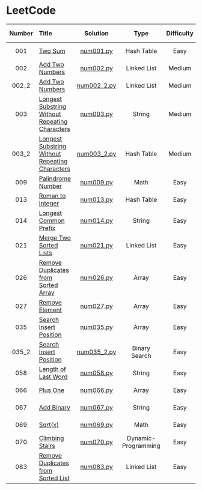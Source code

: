 # LeetCode

| **Number** | **Title**                                           | **Solution**                       | **Type**    | **Difficulty** | **Complexity(T)** | **Complexity(S)** | **Time** | **Best Beats**         |
| :---:      | :---                                                | :---:                              | :---:       | :---:          | :---:             | :---:             | :---:    | :---:             |
| 001        | [Two Sum][1]                                        | [num001.py](/python/num001.py)     | Hash Table  | Easy           | O(n)              | O(n)              | 32 ms    | 98.23%            |
| 002        | [Add Two Numbers][2]                                | [num002.py](/python/num002.py)     | Linked List | Medium         | O(m+n)            | O(m+n)            | 125 ms   | <del>57.29%</del> |
| 002_2      | [Add Two Numbers][2]                                | [num002_2.py](/python/num002_2.py) | Linked List | Medium         | O(max(m,n))       | O(max(m,n))       | 106 ms   | 99.06%            |
| 003        | [Longest Substring Without Repeating Characters][3] | [num003.py](/python/num003.py)     | String      | Medium         | O(n^2)            | O(n)              | 99 ms    | <del>60.17%</del> |
| 003_2      | [Longest Substring Without Repeating Characters][3] | [num003_2.py](/python/num003_2.py)   | Hash Table  | Medium         | O(n)              | O(n)              | 92 ms    | 71.48%            |
| 009        | [Palindrome Number][9]                              | [num009.py](/python/num009.py)     | Math        | Easy           | O(n)              | O(1)              | 188 ms   | 96.53%            |
| 013        | [Roman to Integer][13]                               | [num013.py](/python/num013.py)     | Hash Table   | Easy           | O(n)            | O(1)              | 118 ms    | 96.06%            |
| 014        | [Longest Common Prefix][14]                         | [num014.py](/python/num014.py)     | String      | Easy           | O(m*n)            | O(1)              | 38 ms    | 83.59%            |
| 021        | [Merge Two Sorted Lists][21]                         | [num021.py](/python/num021.py)     | Linked List      | Easy           | O(m+n)            | O(1)              | 42 ms    | 92.83%            |
| 026        | [Remove Duplicates from Sorted Array][26]          | [num026.py](/python/num026.py)     | Array      | Easy           | O(n)            | O(1)              | 72 ms    | 94.32%            |
| 027        | [Remove Element][26]          | [num027.py](/python/num027.py)     | Array      | Easy           | O(n)            | O(1)              | 35 ms    | 90.55%            |
| 035        | [Search Insert Position][35]          | [num035.py](/python/num035.py)     | Array      | Easy           | O(n)            | O(1)              | 32 ms    | 88.74%            |
| 035_2        | [Search Insert Position][35]          | [num035_2.py](/python/num035_2.py)     | Binary Search      | Easy           | O(log(n))            | O(1)              | 32 ms    | 88.74%            |
| 058        | [Length of Last Word][58]          | [num058.py](/python/num058.py)     | String      | Easy           | O(n)            | O(1)              | 29 ms    | 93.39%            |
| 066        | [Plus One][66]          | [num066.py](/python/num066.py)     | Array      | Easy           | O(n)            | O(n)              | 33 ms    | 91.79%            |
| 067        | [Add Binary][67]          | [num067.py](/python/num067.py)     | String      | Easy           | O(1)            | O(1)              | 35 ms    | 95.69%            |
| 069        | [Sqrt(x)][69]          | [num069.py](/python/num069.py)     | Math      | Easy           | O(1)            | O(1)              | 39 ms    | 91.25%            |
| 070        | [Climbing Stairs][70]          | [num070.py](/python/num070.py)     | Dynamic-Programming      | Easy           | O(n)            | O(n)              | 29 ms    | 82.36%            |
| 083        | [Remove Duplicates from Sorted List][83]          | [num083.py](/python/num083.py)     | Linked List      | Easy           | O(n)            | O(1)              | 46 ms    | 96.67%            |

<!-- | 004        | [Median of Two Sorted Arrays][4]                    | [num004.py](/python/num004.py)     | Binary Search | Hard           | O(n)              | O(n)              | 92 ms    | 71.48%            |
-->

[1]: https://leetcode.com/problems/two-sum/
[2]: https://leetcode.com/problems/add-two-numbers/description/
[3]: https://leetcode.com/problems/longest-substring-without-repeating-characters/description/
[4]: https://leetcode.com/problems/median-of-two-sorted-arrays/description/
[9]: https://leetcode.com/problems/palindrome-number/description/
[13]: https://leetcode.com/problems/roman-to-integer/
[14]: https://leetcode.com/problems/longest-common-prefix/description/
[21]: https://leetcode.com/problems/merge-two-sorted-lists/description/
[26]: https://leetcode.com/problems/remove-duplicates-from-sorted-array/description/
[27]: https://leetcode.com/problems/remove-element/description/
[35]: https://leetcode.com/problems/search-insert-position/description/
[58]: https://leetcode.com/problems/length-of-last-word/description/
[66]: https://leetcode.com/problems/plus-one/description/
[67]: https://leetcode.com/problems/add-binary/description/
[69]: https://leetcode.com/problems/sqrtx/description/
[70]: https://leetcode.com/problems/climbing-stairs/description/
[83]: https://leetcode.com/problems/remove-duplicates-from-sorted-list/description/
